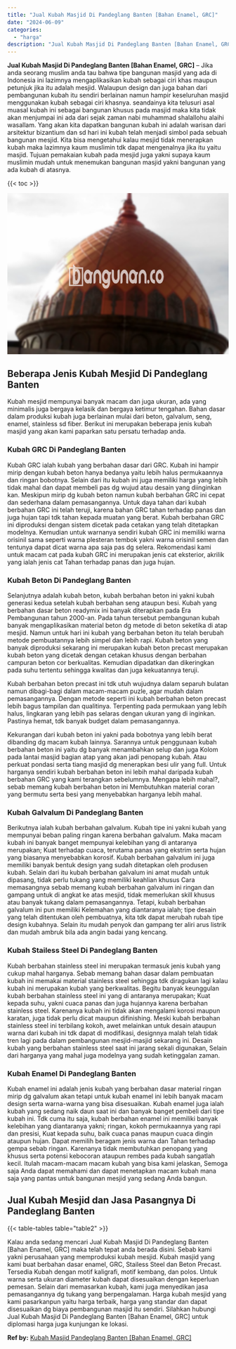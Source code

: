 ```yaml
---
title: "Jual Kubah Masjid Di Pandeglang Banten [Bahan Enamel, GRC]"
date: "2024-06-09"
categories: 
  - "harga"
description: "Jual Kubah Masjid Di Pandeglang Banten [Bahan Enamel, GRC]. Kalau anda sedang mencari Jual Kubah Masjid Di Pandeglang Banten [Bahan Enamel, GRC] maka telah..."
---
```


**Jual Kubah Masjid Di Pandeglang Banten \[Bahan Enamel, GRC\]** – Jika anda seorang muslim anda tau bahwa tipe bangunan masjid yang ada di Indonesia ini lazimnya mengaplikasikan kubah sebagai ciri khas maupun petunjuk jika itu adalah mesjid. Walaupun design dan juga bahan dari pembangunan kubah itu sendiri berlainan namun hampir keseluruhan masjid menggunakan kubah sebagai ciri khasnya. seandainya kita telusuri asal muasal kubah ini sebagai bangunan khusus pada masjid maka kita tidak akan menjumpai ini ada dari sejak zaman nabi muhammad shalallohu alaihi wasallam. Yang akan kita dapatkan bangunan kubah ini adalah warisan dari arsitektur bizantium dan sd hari ini kubah telah menjadi simbol pada sebuah bangunan mesjid. Kita bisa mengetahui kalau mesjid tidak menerapkan kubah maka lazimnya kaum muslimin tdk dapat mengenalnya jika itu yaitu masjid. Tujuan pemakaian kubah pada mesjid juga yakni supaya kaum muslimin mudah untuk menemukan bangunan masjid yakni bangunan yang ada kubah di atasnya.

{{< toc >}}

![Jual Kubah Masjid Di Pandeglang Banten [Bahan Enamel, GRC]](/images/jual-kubah-masjid-23.png)

## Beberapa Jenis Kubah Mesjid Di Pandeglang Banten

Kubah mesjid mempunyai banyak macam dan juga ukuran, ada yang minimalis juga bergaya kelasik dan bergaya ketimur tengahan. Bahan dasar dalam produksi kubah juga berlainan mulai dari beton, galvalum, seng, enamel, stainless sd fiber. Berikut ini merupakan beberapa jenis kubah masjid yang akan kami paparkan satu persatu terhadap anda.

### Kubah GRC Di Pandeglang Banten

Kubah GRC ialah kubah yang berbahan dasar dari GRC. Kubah ini hampir mirip dengan kubah beton hanya bedanya yaitu lebih halus permukaannya dan ringan bobotnya. Selain dari itu kubah ini juga memiliki harga yang lebih tidak mahal dan dapat membeli pas dg wujud atau desain yang diinginkan kan. Meskipun mirip dg kubah beton namun kubah berbahan GRC ini cepat dan sederhana dalam pemasangannya. Untuk daya tahan dari kubah berbahan GRC ini telah teruji, karena bahan GRC tahan terhadap panas dan juga hujan tapi tdk tahan kepada muatan yang berat. Kubah berbahan GRC ini diproduksi dengan sistem dicetak pada cetakan yang telah ditetapkan modelnya. Kemudian untuk warnanya sendiri kubah GRC ini memiliki warna orisinil sama seperti warna plesteran tembok yakni warna orisinil semen dan tentunya dapat dicat warna apa saja pas dg selera. Rekomendasi kami untuk macam cat pada kubah GRC ini merupakan jenis cat eksterior, akrilik yang ialah jenis cat Tahan terhadap panas dan juga hujan.

### Kubah Beton Di Pandeglang Banten

Selanjutnya adalah kubah beton, kubah berbahan beton ini yakni kubah generasi kedua setelah kubah berbahan seng ataupun besi. Kubah yang berbahan dasar beton readymix ini banyak diterapkan pada Era Pembangunan tahun 2000-an. Pada tahun tersebut pembangunan kubah banyak mengaplikasikan material beton dg metode di beton seketika di atap mesjid. Namun untuk hari ini kubah yang berbahan beton itu telah berubah metode pembuatannya lebih simpel dan lebih rapi. Kubah beton yang banyak diproduksi sekarang ini merupakan kubah beton precast merupakan kubah beton yang dicetak dengan cetakan khusus dengan berbahan campuran beton cor berkualitas. Kemudian dipadatkan dan dikeringkan pada suhu tertentu sehingga kwalitas dan juga kekuatannya teruji.

Kubah berbahan beton precast ini tdk utuh wujudnya dalam separuh bulatan namun dibagi-bagi dalam macam-macam puzle, agar mudah dalam pemasangannya. Dengan metode seperti ini kubah berbahan beton precast lebih bagus tampilan dan qualitinya. Terpenting pada permukaan yang lebih halus, lingkaran yang lebih pas selaras dengan ukuran yang di inginkan. Pastinya hemat, tdk banyak budget dalam pemasangannya.

Kekurangan dari kubah beton ini yakni pada bobotnya yang lebih berat dibanding dg macam kubah lainnya. Sarannya untuk penggunaan kubah berbahan beton ini yaitu dg banyak menambahkan selup dan juga Kolom pada lantai masjid bagian atap yang akan jadi penopang kubah. Atau perkuat pondasi serta tiang masjid dg menerapkan besi ulir yang full. Untuk harganya sendiri kubah berbahan beton ini lebih mahal daripada kubah berbahan GRC yang kami terangkan sebelumnya. Mengapa lebih mahal?, sebab memang kubah berbahan beton ini Membutuhkan material coran yang bermutu serta besi yang menyebabkan harganya lebih mahal.

### Kubah Galvalum Di Pandeglang Banten

Berikutnya ialah kubah berbahan galvalum. Kubah tipe ini yakni kubah yang mempunyai beban paling ringan karena berbahan galvalum. Maka macam kubah ini banyak banget mempunyai kelebihan yang di antaranya merupakan; Kuat terhadap cuaca, terutama panas yang ekstrim serta hujan yang biasanya menyebabkan korosif. Kubah berbahan galvalum ini juga memiliki banyak bentuk design yang sudah ditetapkan oleh produsen kubah. Selain dari itu kubah berbahan galvalum ini amat mudah untuk dipasang, tidak perlu tukang yang memiliki keahlian khusus Cara memasangnya sebab memang kubah berbahan galvalum ini ringan dan gampang untuk di angkat ke atas mesjid, tidak memerlukan skill khusus atau banyak tukang dalam pemasangannya. Tetapi, kubah berbahan galvalum ini pun memiliki Kelemahan yang diantaranya ialah; tipe desain yang telah ditentukan oleh pembuatnya, kita tdk dapat merubah rubah tipe design kubahnya. Selain itu mudah penyok dan gampang ter aliri arus listrik dan mudah ambruk bila ada angin badai yang kencang.

### Kubah Stailess Steel Di Pandeglang Banten

Kubah berbahan stainless steel ini merupakan termasuk jenis kubah yang cukup mahal harganya. Sebab memang bahan dasar dalam pembuatan kubah ini memakai material stainless steel sehingga tdk diragukan lagi kalau kubah ini merupakan kubah yang berkwalitas. Begitu banyak keunggulan kubah berbahan stainless steel ini yang di antaranya merupakan; Kuat kepada suhu, yakni cuaca panas dan juga hujannya karena berbahan stainless steel. Karenanya kubah ini tidak akan mengalami korosi maupun karatan, juga tidak perlu dicat maupun difinishing. Meski kubah berbahan stainless steel ini terbilang kokoh, awet melainkan untuk desain ataupun warna dari kubah ini tdk dapat di modifikasi, designnya malah telah tidak tren lagi pada dalam pembangunan mesjid-masjid sekarang ini. Desain kubah yang berbahan stainless steel saat ini jarang sekali digunakan, Selain dari harganya yang mahal juga modelnya yang sudah ketinggalan zaman.

### Kubah Enamel Di Pandeglang Banten

Kubah enamel ini adalah jenis kubah yang berbahan dasar material ringan mirip dg galvalum akan tetapi untuk kubah enamel ini lebih banyak macam design serta warna-warna yang bisa disesuaikan. Kubah enamel juga ialah kubah yang sedang naik daun saat ini dan banyak banget pembeli dari tipe kubah ini. Tdk cuma itu saja, kubah berbahan enamel ini memiliki banyak kelebihan yang diantaranya yakni; ringan, kokoh permukaannya yang rapi dan presisi, Kuat kepada suhu, baik cuaca panas maupun cuaca dingin ataupun hujan. Dapat memilih beragam jenis warna dan Tahan terhadap gempa sebab ringan. Karenanya tidak membutuhkan penopang yang khusus serta potensi kebocoran ataupun rembes pada kubah sangatlah kecil. Itulah macam-macam macam kubah yang bisa kami jelaskan, Semoga saja Anda dapat memahami dan dapat menetapkan macam kubah mana saja yang pantas untuk bangunan mesjid yang sedang Anda bangun.

## Jual Kubah Mesjid dan Jasa Pasangnya Di Pandeglang Banten

{{< table-tables table="table2" >}}

Kalau anda sedang mencari Jual Kubah Masjid Di Pandeglang Banten \[Bahan Enamel, GRC\] maka telah tepat anda berada disini. Sebab kami yakni perusahaan yang memproduksi kubah mesjid. Kubah masjid yang kami buat berbahan dasar enamel, GRC, Stailess Steel dan Beton Precast. Tersedia Kubah dengan motif kaligrafi, motif kembang, dan polos. Untuk warna serta ukuran diameter kubah dapat disesuaikan dengan keperluan pemesan. Selain dari memasarkan kubah, kami juga menyedikan jasa pemasangannya dg tukang yang berpengalaman. Harga kubah mesjid yang kami pasarkanpun yaitu harga terbaik, harga yang standar dan dapat disesuaikan dg biaya pembangunan masjid itu sendiri. Silahkan hubungi Jual Kubah Masjid Di Pandeglang Banten \[Bahan Enamel, GRC\] untuk diplomasi harga juga kunjungan ke lokasi.

**Ref by:** [Kubah Masjid Pandeglang Banten [Bahan Enamel, GRC]](https://id.wikipedia.org/wiki/Kubah)
